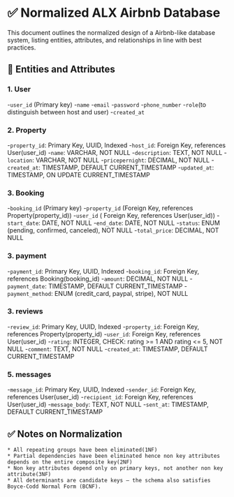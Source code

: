 # ✅ Normalized ALX Airbnb Database

This document outlines the normalized design of a Airbnb-like database system, listing entities, attributes, and relationships in line with best practices.

## 🔸 Entities and Attributes

### 1. User

-`user_id` (Primary key)
-`name`
-`email`
-`password`
-`phone_number`
-`role`(to distinguish between host and user)
-`created_at`

### 2. Property

-`property_id`: Primary Key, UUID, Indexed
-`host_id`: Foreign Key, references User(user_id)
-`name`: VARCHAR, NOT NULL
-`description`: TEXT, NOT NULL
-`location`: VARCHAR, NOT NULL
-`pricepernight`: DECIMAL, NOT NULL
-`created_at`: TIMESTAMP, DEFAULT CURRENT_TIMESTAMP
-`updated_at`: TIMESTAMP, ON UPDATE CURRENT_TIMESTAMP

### 3. Booking

-`booking_id` (Primary key)
-`property_id` (Foreign Key, references Property(property_id))
-`user_id` ( Foreign Key, references User(user_id))
-`start_date`: DATE, NOT NULL
-`end_date`: DATE, NOT NULL
-`status`: ENUM (pending, confirmed, canceled), NOT NULL
-`total_price`: DECIMAL, NOT NULL

### 3. payment

-`payment_id`: Primary Key, UUID, Indexed
-`booking_id`: Foreign Key, references Booking(booking_id)
-`amount`: DECIMAL, NOT NULL
-`payment_date`: TIMESTAMP, DEFAULT CURRENT_TIMESTAMP
-`payment_method`: ENUM (credit_card, paypal, stripe), NOT NULL

### 3. reviews

-`review_id`: Primary Key, UUID, Indexed
-`property_id`: Foreign Key, references Property(property_id)
-`user_id`: Foreign Key, references User(user_id)
-`rating`: INTEGER, CHECK: rating >= 1 AND rating <= 5, NOT NULL
-`comment`: TEXT, NOT NULL
-`created_at`: TIMESTAMP, DEFAULT CURRENT_TIMESTAMP

### 5. messages

-`message_id`: Primary Key, UUID, Indexed
-`sender_id`: Foreign Key, references User(user_id)
-`recipient_id`: Foreign Key, references User(user_id)
-`message_body`: TEXT, NOT NULL
-`sent_at`: TIMESTAMP, DEFAULT CURRENT_TIMESTAMP

## ✅ Notes on Normalization

    * All repeating groups have been eliminated(1NF)
    * Partial dependencies have been eliminated hence non key attributes depends on the entire composite key(2NF)
    * Non key attributes depend only on primary keys, not another non key attribute(3NF)
    * All determinants are candidate keys — the schema also satisfies Boyce-Codd Normal Form (BCNF).
    